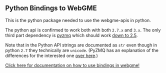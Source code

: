 ## Python Bindings to WebGME

This is the python package needed to use the webgme-apis in python.

The python api is confirmed to work both with both `2.7.x` and `3.x`. The only third part dependency is
[pyzmq](https://github.com/zeromq/pyzmq) which should work [down to 2.5](https://pyzmq.readthedocs.io/en/latest/pyversions.html).

Note that in the Python API strings are documented as `str` even though in python `2.7` they technically are `unicode`.
(PyZMQ has an explanation of the differences for the interested one [over here](https://pyzmq.readthedocs.io/en/latest/unicode.html).)

[Click here for documentation on how to use bindings in webgme!](https://github.com/webgme/bindings)